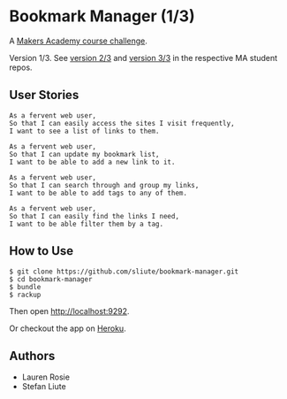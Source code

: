 # Bookmark Manager (1/3)

A [Makers Academy course challenge](https://github.com/makersacademy).

Version 1/3. See [version 2/3](https://github.com/sim-ware/bookmark-manager) and [version 3/3](https://github.com/dylanrhodius/bookmark-challenge) in the respective MA student repos.

## User Stories

```
As a fervent web user,
So that I can easily access the sites I visit frequently,
I want to see a list of links to them.

As a fervent web user,
So that I can update my bookmark list,
I want to be able to add a new link to it.

As a fervent web user,
So that I can search through and group my links,
I want to be able to add tags to any of them.

As a fervent web user,
So that I can easily find the links I need,
I want to be able filter them by a tag.

```

## How to Use
```
$ git clone https://github.com/sliute/bookmark-manager.git
$ cd bookmark-manager
$ bundle
$ rackup
```
Then open [http://localhost:9292](http://localhost:9292).

Or checkout the app on [Heroku](https://fast-temple-28875.herokuapp.com/links/new).

## Authors

* Lauren Rosie
* Stefan Liute
